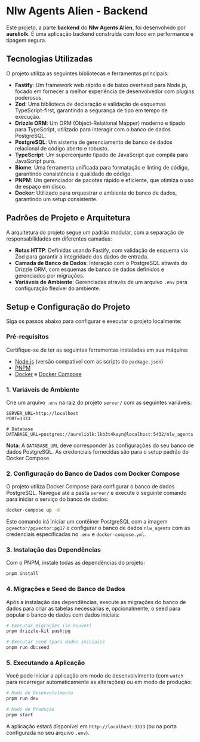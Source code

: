 # Nlw Agents Alien - Backend

Este projeto, a parte **backend** do **Nlw Agents Alien**, foi desenvolvido por **aureliolk**. É uma aplicação backend construída com foco em performance e tipagem segura.

## Tecnologias Utilizadas

O projeto utiliza as seguintes bibliotecas e ferramentas principais:

*   **Fastify**: Um framework web rápido e de baixo overhead para Node.js, focado em fornecer a melhor experiência de desenvolvedor com plugins poderosos.
*   **Zod**: Uma biblioteca de declaração e validação de esquemas TypeScript-first, garantindo a segurança de tipo em tempo de execução.
*   **Drizzle ORM**: Um ORM (Object-Relational Mapper) moderno e tipado para TypeScript, utilizado para interagir com o banco de dados PostgreSQL.
*   **PostgreSQL**: Um sistema de gerenciamento de banco de dados relacional de código aberto e robusto.
*   **TypeScript**: Um superconjunto tipado de JavaScript que compila para JavaScript puro.
*   **Biome**: Uma ferramenta unificada para formatação e linting de código, garantindo consistência e qualidade do código.
*   **PNPM**: Um gerenciador de pacotes rápido e eficiente, que otimiza o uso de espaço em disco.
*   **Docker**: Utilizado para orquestrar o ambiente de banco de dados, garantindo um setup consistente.

## Padrões de Projeto e Arquitetura

A arquitetura do projeto segue um padrão modular, com a separação de responsabilidades em diferentes camadas:

*   **Rotas HTTP**: Definidas usando Fastify, com validação de esquema via Zod para garantir a integridade dos dados de entrada.
*   **Camada de Banco de Dados**: Interação com o PostgreSQL através do Drizzle ORM, com esquemas de banco de dados definidos e gerenciados por migrações.
*   **Variáveis de Ambiente**: Gerenciadas através de um arquivo `.env` para configuração flexível do ambiente.

## Setup e Configuração do Projeto

Siga os passos abaixo para configurar e executar o projeto localmente:

### Pré-requisitos

Certifique-se de ter as seguintes ferramentas instaladas em sua máquina:

*   [Node.js](https://nodejs.org/en/) (versão compatível com as scripts do `package.json`)
*   [PNPM](https://pnpm.io/installation)
*   [Docker](https://www.docker.com/get-started) e [Docker Compose](https://docs.docker.com/compose/install/)

### 1. Variáveis de Ambiente

Crie um arquivo `.env` na raiz do projeto `server/` com as seguintes variáveis:

```
SERVER_URL=http://localhost
PORT=3333

# Database
DATABASE_URL=postgres://aureliolk:lkb3t4kayn@localhost:5432/nlw_agents
```

**Nota**: A `DATABASE_URL` deve corresponder às configurações do seu banco de dados PostgreSQL. As credenciais fornecidas são para o setup padrão do Docker Compose.

### 2. Configuração do Banco de Dados com Docker Compose

O projeto utiliza Docker Compose para configurar o banco de dados PostgreSQL. Navegue até a pasta `server/` e execute o seguinte comando para iniciar o serviço do banco de dados:

```bash
docker-compose up -d
```

Este comando irá iniciar um contêiner PostgreSQL com a imagem `pgvector/pgvector:pg17` e configurar o banco de dados `nlw_agents` com as credenciais especificadas no `.env` e `docker-compose.yml`.

### 3. Instalação das Dependências

Com o PNPM, instale todas as dependências do projeto:

```bash
pnpm install
```

### 4. Migrações e Seed do Banco de Dados

Após a instalação das dependências, execute as migrações do banco de dados para criar as tabelas necessárias e, opcionalmente, o seed para popular o banco de dados com dados iniciais:

```bash
# Executar migrações (se houver)
pnpm drizzle-kit push:pg

# Executar seed (para dados iniciais)
pnpm run db:seed
```

### 5. Executando a Aplicação

Você pode iniciar a aplicação em modo de desenvolvimento (com `watch` para recarregar automaticamente as alterações) ou em modo de produção:

```bash
# Modo de Desenvolvimento
pnpm run dev

# Modo de Produção
pnpm start
```

A aplicação estará disponível em `http://localhost:3333` (ou na porta configurada no seu arquivo `.env`).